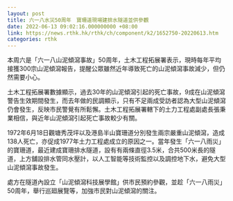 ```yaml
---
layout: post
title: 六一八水災50周年　寶珊道現場建排水隧道並供參觀
date: 2022-06-13 09:02:16.000000000 +08:00
link: https://news.rthk.hk/rthk/ch/component/k2/1652750-20220613.htm
categories: rthk
---
```


本周六是「六一八山泥傾瀉事故」50周年，土木工程拓展署表示，現時每年平均接獲300宗山泥傾瀉報告，提醒公眾雖然近年導致死亡的山泥傾瀉事故減少，但仍然需要小心。 

土木工程拓展署數據顯示，過去30年的山泥傾瀉引起的死亡事故，9成在山泥傾瀉警告生效期間發生，而去年做的民調顯示，只有不足兩成受訪者認為大型山泥傾瀉仍會發生，反映市民警覺有所鬆懈。土木工程拓展署轄下的土力工程處副處長張秉業相信，與近年山泥傾瀉引起死亡事故較少有關。

1972年6月18日觀塘秀茂坪以及港島半山寶珊道分別發生兩宗嚴重山泥傾瀉，造成138人死亡，亦促成1977年土力工程處成立的原因之一。當年發生「六一八雨災」的寶珊道，最近建成寶珊排水隧道，設有有兩條直徑3.5米，合共500米長的隧道，上方舖設排水管同水壓計，以人工智能等技術監控以及調控地下水，避免大型山泥傾瀉事故發生。

處方在隧道內設立「山泥傾瀉科技展學館」供巿民預約參觀，並趁「六一八雨災」50周年，舉行巡廻展覽等，加強巿民對山泥傾瀉的關注。
